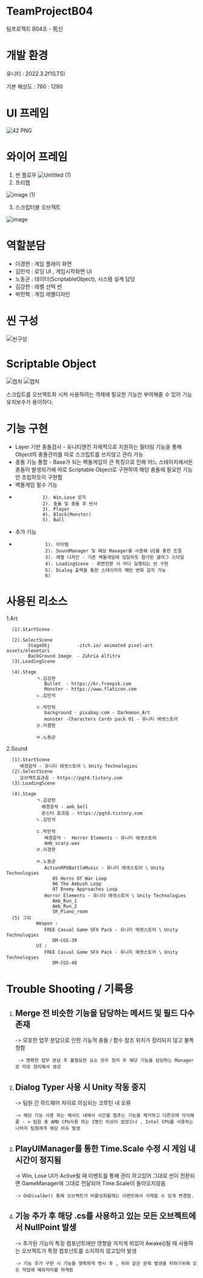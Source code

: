 # TeamProjectB04
팀프로젝트 B04조 - 死신

# 개발 환경

유니티 : 2022.3.2f1(LTS)

기본 해상도 : 760 : 1280

# UI 프레임

![42 PNG](https://github.com/koju2005/TeamProjectB04/assets/141552941/3c54e2e4-a2d6-4962-8ac7-968d23722e75)

# 와이어 프레임

1. 씬 플로우
   ![Untitled (1)](https://github.com/koju2005/TeamProjectB04/assets/141552941/00486818-5699-40d8-9f8f-4566826c1f00)
2. 프리팹
   
  ![image (1)](https://github.com/koju2005/TeamProjectB04/assets/141552941/02e381f4-4c80-4681-997b-73e20bf66fde)
  
3. 스크립터블 오브젝트

  ![image](https://github.com/koju2005/TeamProjectB04/assets/141552941/e48ba7f9-94f6-4b8c-93c9-b8d576d20d6c)

# 역할분담

- 이경현 : 게임 플레이 화면
- 김민석 : 로딩 UI , 게임시작화면 UI
- 노동균 : 데이터(ScriptableObject), 시스템 설계 담당
- 김강현 : 레벨 선택 씬
- 박민혁 : 게임 레벨디자인

# 씬 구성
![씬구성](https://github.com/koju2005/TeamProjectB04/assets/141552941/2e59299f-66ee-4ebe-a4e2-a057f7b4de4a)

# Scriptable Object
![캡처](https://github.com/koju2005/TeamProjectB04/assets/141552941/f193ac7e-fb2d-4119-8e85-b3dd90d3dc9d)
![캡처](https://github.com/koju2005/TeamProjectB04/assets/141552941/9264ff26-adba-46f3-ad1f-c5b7c6f134f5)

스크립트를 오브젝트화 시켜 사용하려는 객체에 필요한 기능만 부여해줄 수 있어 기능 유지보수가 용이하다.
# 기능 구현
- Layer 기반 충돌검사 - 유니티엔진 자체적으로 지원하는 필터링 기능을 통해 Object의 충돌관리를 따로 스크립트를 쓰지않고 관리 가능
- 충돌 기능 통합 - Base가 되는 벽돌게임의 큰 특징으로 인해 어느 스테이지에서든 충돌이 발생되기에 따로 Scriptable Object로 구현하여 해당 충돌에 필요한 기능만 조립하듯이 구현함
- 벽돌게임 필수 기능
-               1). Win,Lose 로직
                2). 충돌 및 충돌 후 반사
                3). Player
                4). Block(Monster)
                5). Ball
- 추가 기능
-                1). 아이템
                 2). SoundManager 및 해당 Manager를 사용해 UI를 통한 조절 
                 3). 레벨 디자인 - 기존 벽돌게임에 밍밍하듯 첨가된 갤러그 스타일 
                 4). LoadingScene - 화면전환 시 마다 실행되는 씬 구현
                 5). Dialog 출력을 통한 스테이지의 패턴 변화 감지 가능
                 6)
# 사용된 리소스

   1.Art
   
      (1).StartScene
         
      (2).SelectScene
            StageObj          -itch.io/ animated pixel-art assets/elenetari
            BackGround Image  - Zuhria Alfitra
      (3).LoadingScene
      
      (4).Stage
               ㄱ.김강현
                  Bullet  - https://kr.freepik.com
                  Monster - https://www.flaticon.com
               ㄴ.김민석

               ㄷ.박민혁
                  background - pixabay.com - Darkmoon_Art
                  monster -Characters Cards pack 01 - 유니티 에셋스토어
               ㄹ.이경현
               
               ㅁ.노동균

   2.Sound

      (1).StartScene
         배경음악 - 유니티 에셋스토어 \ Unity Technologies
      (2).SelectScene
         오브젝트효과음 - https://pgtd.tistory.com
      (3).LoadingScene
      
      (4).Stage
               ㄱ.김강현
                 배경음악 - amb_bell
                 몬스터 효과음 - https://pgtd.tistory.com
               ㄴ.김민석
         
               ㄷ.박민혁
                  배경음악 -  Horror Elements - 유니티 에셋스토어
                  Amb_scary.wav
               ㄹ.이경현
               
               ㅁ.노동균
                  ActionRPGBattleMusic - 유니티 에셋스토어 \ Unity Technologies
                     05 Horns Of War Loop
                     06 The Ambush Loop
                     07 Enemy Approaches Loop
                  Horror Elements - 유니티 에셋스토어 \ Unity Technologies
                     Amb_Run_1
                     Amb_Run_2
                     SR_Piano_room
      (5) 그외
               Weapon :
                  FREE Casual Game SFX Pack - 유니티 에셋스토어 \ Unity Technologies
                     DM-CGS-39
               UI :
                  FREE Casual Game SFX Pack - 유니티 에셋스토어 \ Unity Technologies
                     DM-CGS-48


# Trouble Shooting / 기록용

   1. Merge 전 비슷한 기능을 담당하는 메서드 및 필드 다수 존재 
       -
      
       ->  모호한 업무 분담으로 인한 기능적 충돌 / 함수 참조 위치가 정리되지 않고 불특정함
      
           -> 명확한 업무 분담 후 불필요한 요소 모두 정리 후 해당 기능을 담당하는 Manager로 따로 정리해서 생성

  2. Dialog Typer 사용 시 Unity 작동 중지
     -

      -> 팀원 간 하드웨어 차이로 의심되는 코루틴 내 오류 

         -> 해당 기능 사용 하는 메서드 내에서 시간을 멈추는 기능을 제거하고 다른곳에 이식해줌 - > 팀원 중 AMD CPU사용 하는 2명인 이상이 없었으나 , Intel CPU를 사용하는 나머지 팀원에게 해당 이슈 발생

 3. PlayUIManager를 통한 Time.Scale 수정 시 게임 내 시간이 정지됨
    -

      -> Win, Lose UI가 Active될 때 이벤트를 통해 관리 하고있어 그대로 씬이 전환되면 GameManager에 그대로 전달되어 Time.Scale이 돌아오지않음

        -> OnDisalbe() 통해 오브젝트가 비활성화될때는 이벤트에서 삭제할 수 있게 변경함.

4. 기능 추가 후 해당 .cs를 사용하고 있는 모든 오브젝트에서 NullPoint 발생
   -

    ->  추가된 기능이 특정 컴포넌트에만 영향을 끼치게 되있어 Awake()될 때 사용하는 오브젝트가 특정 컴포넌트를 소지하지 않고있어 발생
   
       -> 기능 추가 구현 시 기능을 명확하게 명시 후 , 위와 같은 문제 발생을 피하기위해 모든 작업에 예외처리를 하게됨
